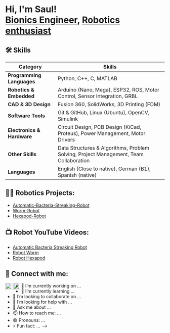 <h1>Hi, I'm Saul! <br/><a href="https://github.com/Brengas">Bionics Engineer</a>, <a href="https://www.linkedin.com/in/saul-bringas/">Robotics enthusiast</a>


## 🛠️ Skills

| **Category**              | **Skills**                                                                                       |
|---------------------------|--------------------------------------------------------------------------------------------------|
| **Programming Languages** | Python, C++, C, MATLAB                                                                           |
| **Robotics & Embedded**   | Arduino (Nano, Mega), ESP32, ROS, Motor Control, Sensor Integration, GRBL                         | 
| **CAD & 3D Design**       | Fusion 360, SolidWorks, 3D Printing (FDM)                                                        |
| **Software Tools**        | Git & GitHub, Linux (Ubuntu), OpenCV, Simulink                                                   |
| **Electronics & Hardware**| Circuit Design, PCB Design (KiCad, Proteus), Power Management, Motor Drivers                     |
| **Other Skills**          | Data Structures & Algorithms, Problem Solving, Project Management, Team Collaboration            |
| **Languages**             | English (Close to native), German (B1), Spanish (native)                                         |

## 👨‍💻 Robotics Projects:

- [Automatic-Bacteria-Streaking-Robot](https://github.com/Brengas/Automatic-Bacteria-Streaking-Robot)
- [Worm-Robot](https://github.com/Brengas/Worm-Robot)
- [Hexapod-Robot](https://github.com/Brengas/Hexapod-Robot)

## 📺 Robot YouTube Videos:  
- [Automatic Bacteria Streaking Robot](https://www.youtube.com/shorts/pXCyQN5C-c0) 
- [Robot Worm](https://www.youtube.com/shorts/ToYCTjIG7vk)
- [Robot Hexapod](https://www.youtube.com/shorts/8HReUtSeT0g)

<h2> 🤳 Connect with me:</h2>

[<img align="left" alt="Saul Bringas | YouTube" width="22px" src="https://cdn.jsdelivr.net/npm/simple-icons@v3/icons/youtube.svg" />][youtube]
[<img align="left" alt="Saul Bringas | LinkedIn" width="22px" src="https://cdn.jsdelivr.net/npm/simple-icons@v3/icons/linkedin.svg" />][linkedin]


[youtube]: https://www.youtube.com/@saulbringas
[linkedin]: https://www.linkedin.com/in/saul-bringas/




- 🔭 I’m currently working on ...
- 🌱 I’m currently learning ...
- 👯 I’m looking to collaborate on ...
- 🤔 I’m looking for help with ...
- 💬 Ask me about ...
- 📫 How to reach me: ...
- 😄 Pronouns: ...
- ⚡ Fun fact: ...
-->
